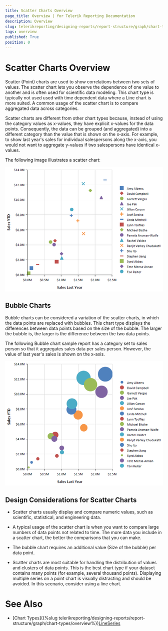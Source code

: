 ```yaml
---
title: Scatter Charts Overview
page_title: Overview | for Telerik Reporting Documentation
description: Overview
slug: telerikreporting/designing-reports/report-structure/graph/chart-types/scatter-charts/overview
tags: overview
published: True
position: 0
---
```


# Scatter Charts Overview



Scatter (Point) charts are used to show correlations between two sets of values. The scatter chart lets you observe the dependence       	of one value to another and is often used for scientific data modeling. This chart type is typically not used used with time dependent        	data where a Line chart is more suited. A common usage of the scatter chart is to compare aggregated data across categories.       

Scatter charts are different from other chart types because, instead of using the category values as x-values,        	they have explicit x-values for the data points. Consequently, the data can be grouped (and aggregated) into a different category        	than the value that is shown on the x-axis. For example, to show last year's sales for individual salespersons along the x-axis,        	you would not want to aggregate y-values if two salespersons have identical x-values.       

The following image illustrates a scatter chart:         

  ![scatter-chart](images/Graph/scatter-chart.png)

## Bubble Charts

Bubble charts can be considered a variation of the scatter charts, in which the data points are replaced with bubbles.    					This chart type displays the differences between data points based on the size of   					the bubble. The larger the bubble is, the larger is the difference between the two data points.   				

The following Bubble chart sample report has a category set to sales person so that it aggregates sales    					data per sales person. However, the value of last year's sales is shown on the x-axis.   				  

  ![bubble-chart](images/Graph/bubble-chart.png)

## Design Considerations for Scatter Charts

* Scatter charts usually display and compare numeric values, such as scientific, statistical, and engineering data.

* A typical usage of the scatter chart is when you want to compare large numbers of data points not related to time. The more    			data you include in a scatter chart, the better the comparisons that you can make.

* The bubble chart requires an additional value (Size of the bubble) per data point. 

* Scatter charts are most suitable for handling the distribution of values and clusters of data points. This is the best    			chart type if your dataset contains many points (for example, several thousand points). Displaying multiple series on a point    			chart is visually distracting and should be avoided. In this scenario, consider using a line chart.

# See Also


 * [Chart Types]({%slug telerikreporting/designing-reports/report-structure/graph/chart-types/overview%})[LineSeries](/reporting/api/Telerik.Reporting.LineSeries)

